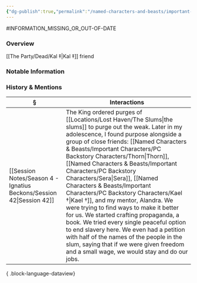 ```yaml
---
{"dg-publish":true,"permalink":"/named-characters-and-beasts/important-characters/pc-backstory-characters/kael/","tags":["NPC"],"updated":"2025-07-20T13:16:27.914+01:00"}
---
```


#INFORMATION_MISSING_OR_OUT-OF-DATE 
### Overview
[[The Party/Dead/Kal ‡\|Kal ‡]] friend

### Notable Information


### History & Mentions
| §                                                                       | Interactions                                                                                                                                                                                                                                                                                                                                                                                                                                                                                                                  |
| ----------------------------------------------------------------------- | ----------------------------------------------------------------------------------------------------------------------------------------------------------------------------------------------------------------------------------------------------------------------------------------------------------------------------------------------------------------------------------------------------------------------------------------------------------------------------------------------------------------------------- |
| [[Session Notes/Season 4 - Ignatius Beckons/Session 42\|Session 42]] | The King ordered purges of [[Locations/Lost Haven/The Slums\|the slums]] to purge out the weak. Later in my adolescence, I found purpose alongside a group of close friends: [[Named Characters & Beasts/Important Characters/PC Backstory Characters/Thorn\|Thorn]], [[Named Characters & Beasts/Important Characters/PC Backstory Characters/Sera\|Sera]], [[Named Characters & Beasts/Important Characters/PC Backstory Characters/Kael †\|Kael †]], and my mentor, Alandra. We were trying to find ways to make it better for us. We started crafting propaganda, a book. We tried every single peaceful option to end slavery here. We even had a petition with half of the names of the people in the slum, saying that if we were given freedom and a small wage, we would stay and do our jobs. |

{ .block-language-dataview}
